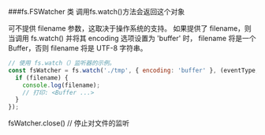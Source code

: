 

###fs.FSWatcher 类
调用fs.watch()方法会返回这个对象

可不提供 filename 参数，这取决于操作系统的支持。 如果提供了 filename，则当调用 fs.watch() 并将其 encoding 选项设置为 'buffer' 时， filename 将是一个 Buffer，否则 filename 将是 UTF-8 字符串。
```javascript
// 使用 fs.watch（）监听器的示例。
const fsWatcher = fs.watch('./tmp', { encoding: 'buffer' }, (eventType, filename) => {
  if (filename) {
    console.log(filename);
    // 打印: <Buffer ...>
  }
});
```
fsWatcher.close() // 停止对文件的监听